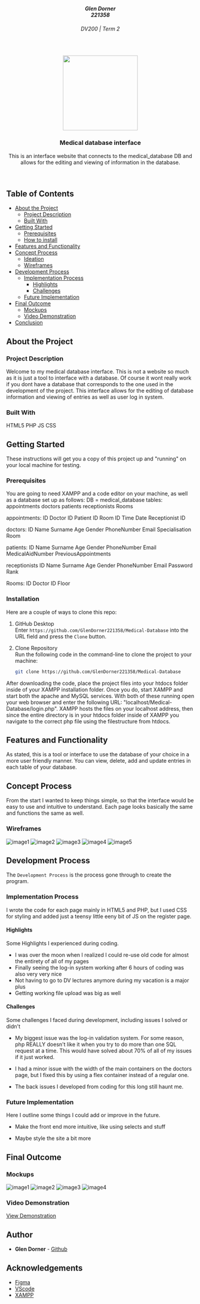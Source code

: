 
<br />
<h5 align="center" style="padding:0;margin:0;">Glen Dorner</h5>
<h5 align="center" style="padding:0;margin:0;">221358</h5>
<h6 align="center">DV200 | Term 2</h6>
</br>
<p align="center">

  <a href="https://github.com/GlenDorner221358/Medical-Database">
    <img src="logo.jfif" width="200px">
  </a>

<h3 align="center">Medical database interface</h3>

  <p align="center">
    This is an interface website that connects to the medical_database DB and allows for the editing and viewing of information in the database.<br>

   <br />
   <br />
   <!-- <a href="https://youtu.be/8iZ_rSmcN0E">View Demo</a> -->

</p>
<!-- TABLE OF CONTENTS -->

## Table of Contents

- [About the Project](#about-the-project)
    - [Project Description](#project-description)
    - [Built With](#built-with)
- [Getting Started](#getting-started)
    - [Prerequisites](#prerequisites)
    - [How to install](#how-to-install)
- [Features and Functionality](#features-and-functionality)
- [Concept Process](#concept-process)
    - [Ideation](#ideation)
    - [Wireframes](#wireframes)
- [Development Process](#development-process)
    - [Implementation Process](#implementation-process)
        - [Highlights](#highlights)
        - [Challenges](#challenges)
    - [Future Implementation](#peer-reviews)
- [Final Outcome](#final-outcome)
    - [Mockups](#mockups)
    - [Video Demonstration](#video-demonstration)
- [Conclusion](#conclusion)

<!--PROJECT DESCRIPTION-->

## About the Project

<!-- header image of project -->

<!-- ![image1][image1] -->

### Project Description

Welcome to my medical database interface. This is not a website so much as it is just a tool to interface with a database. Of course it wont really work if you dont have a database that corresponds to the one used in the development of the project. This interface allows for the editing of database information and viewing of entries as well as user log in system.

### Built With

HTML5
PHP
JS
CSS

<!-- GETTING STARTED -->
<!-- Make sure to add appropriate information about what prerequesite technologies the user would need and also the steps to install your project on their own mashines -->

## Getting Started

These instructions will get you a copy of this project up and "running" on your local machine for testing.

### Prerequisites

You are going to need XAMPP and a code editor on your machine, as well as a database set up as follows:
DB = medical_database
tables:
appointments
doctors
patients
receptionists
Rooms

appointments:
ID
Doctor ID
Patient ID
Room ID
Time
Date
Receptionist ID

doctors:
ID
Name
Surname
Age
Gender
PhoneNumber
Email
Specialisation
Room

patients:
ID
Name
Surname
Age
Gender
PhoneNumber
Email
MedicalAidNumber
PreviousAppointments

receptionists
ID
Name
Surname
Age
Gender
PhoneNumber
Email
Password
Rank

Rooms:
ID
Doctor ID
Floor


### Installation

Here are a couple of ways to clone this repo:

1.  GitHub Desktop </br>
    Enter `https://github.com/GlenDorner221358/Medical-Database` into the URL field and press the `Clone` button.

2.  Clone Repository </br>
    Run the following code in the command-line to clone the project to your machine:

    ```sh
    git clone https://github.com/GlenDorner221358/Medical-Database
    ```

After downloading the code, place the project files into your htdocs folder inside of your XAMPP installation folder. Once you do, start XAMPP and start both the apache and MySQL services. With both of these running open your web browser and enter the following URL:
"localhost/Medical-Database/login.php". XAMPP hosts the files on your localhost address, then since the entire directory is in your htdocs folder inside of XAMPP you navigate to the correct php file using the filestructure from htdocs.

## Features and Functionality

<!-- note how you can use your gitHub link. Just make a path to your assets folder -->

As stated, this is a tool or interface to use the database of your choice in a more user friendly manner. You can view, delete, add and update entries in each table of your database.


<!-- CONCEPT PROCESS -->
<!-- Briefly excplain your concept ideation process -->
<!-- here you will add things like wireframing, data structure planning, anything that shows your process. You need to include images-->

## Concept Process

From the start I wanted to keep things simple, so that the interface would be easy to use and intuitive to understand. Each page looks basically the same and functions the same as well.


### Wireframes

<!-- ![image8](client/src/Assets/mockups/wireframes.jpg) -->
![image1](wireframes/LandingPage.png)
![image2](wireframes/DoctorsPage.png)
![image3](wireframes/PatientsPage.png)
![image4](wireframes/Log-inPage.png)
![image5](wireframes/RegisterPage.png)


## Development Process

The `Development Process` is the process gone through to create the program.

### Implementation Process

I wrote the code for each page mainly in HTML5 and PHP, but I used CSS for styling and added just a teensy little eeny bit of JS on the register page.


#### Highlights

Some Highlights I experienced during coding.

- I was over the moon when I realized I could re-use old code for almost the entirety of all of my pages
- Finally seeing the log-in system working after 6 hours of coding was also very very nice
- Not having to go to DV lectures anymore during my vacation is a major plus
- Getting working file upload was big as well


#### Challenges

Some challenges I faced during development, including issues I solved or didn't

- My biggest issue was the log-in validation system. For some reason, php REALLY doesn't like it when you try to do more than one SQL request at a time. This would have solved about 70% of all of my issues if it just worked.

- I had a minor issue with the width of the main containers on the doctors page, but I fixed this by using a flex container instead of a regular one.

- The back issues I developed from coding for this long still haunt me.


### Future Implementation
Here I outline some things I could add or improve in the future.

- Make the front end more intuitive, like using selects and stuff

- Maybe style the site a bit more

## Final Outcome

### Mockups
![image1](https://github.com/GlenDorner221358/Medical-Database/blob/main/mockups/mockup1.png)
![image2](https://github.com/GlenDorner221358/Medical-Database/blob/main/mockups/mockup2.png)
![image3](https://github.com/GlenDorner221358/Medical-Database/blob/main/mockups/mockup3.png)
![image4](https://github.com/GlenDorner221358/Medical-Database/blob/main/mockups/mockup4.png)
<br>


<!-- VIDEO DEMONSTRATION -->

### Video Demonstration



[View Demonstration](https://drive.google.com/file/d/1qD22Cm4aRPIMl_00YR0t-Obsui0ms0gE/view?usp=sharing)


<!-- AUTHORS -->

## Author
- **Glen Dorner** - [Github](https://github.com/GlenDorner221358)

<!-- ACKNOWLEDGEMENTS -->

## Acknowledgements

- [Figma](https://www.figma.com/)
- [VScode](https://code.visualstudio.com/)
- [XAMPP](https://www.apachefriends.org/)
